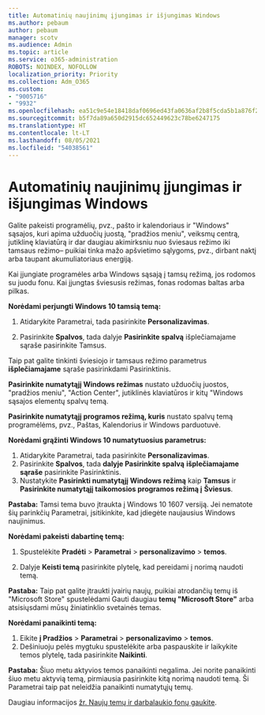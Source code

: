```yaml
---
title: Automatinių naujinimų įjungimas ir išjungimas Windows
ms.author: pebaum
author: pebaum
manager: scotv
ms.audience: Admin
ms.topic: article
ms.service: o365-administration
ROBOTS: NOINDEX, NOFOLLOW
localization_priority: Priority
ms.collection: Adm_O365
ms.custom:
- "9005716"
- "9932"
ms.openlocfilehash: ea51c9e54e18418daf0696ed43fa0636af2b8f5cda5b1a876f2b6cc13eaad6fb
ms.sourcegitcommit: b5f7da89a650d2915dc652449623c78be6247175
ms.translationtype: HT
ms.contentlocale: lt-LT
ms.lasthandoff: 08/05/2021
ms.locfileid: "54038561"
---
```

# <a name="turn-on-and-off-automatic-updates-in-windows"></a>Automatinių naujinimų įjungimas ir išjungimas Windows

Galite pakeisti programėlių, pvz., pašto ir kalendoriaus ir "Windows" sąsajos, kuri apima užduočių juostą, "pradžios meniu", veiksmų centrą, jutiklinę klaviatūrą ir dar daugiau akimirksniu nuo šviesaus režimo iki tamsaus režimo– puikiai tinka mažo apšvietimo sąlygoms, pvz., dirbant naktį arba taupant akumuliatoriaus energiją.  

Kai įjungiate programėles arba Windows sąsają į tamsų režimą, jos rodomos su juodu fonu. Kai įjungtas šviesusis režimas, fonas rodomas baltas arba pilkas.
 
**Norėdami perjungti Windows 10 tamsią temą:**

1. Atidarykite Parametrai, tada pasirinkite **Personalizavimas**.
  
1. Pasirinkite **Spalvos**, tada dalyje **Pasirinkite spalvą** išplečiamajame sąraše pasirinkite Tamsus. 

Taip pat galite tinkinti šviesiojo ir tamsaus režimo parametrus **išplečiamajame** sąraše pasirinkdami Pasirinktinis.

**Pasirinkite numatytąjį Windows režimas** nustato užduočių juostos, "pradžios meniu", "Action Center", jutiklinės klaviatūros ir kitų "Windows sąsajos elementų spalvų temą.  

**Pasirinkite numatytąjį programos režimą, kuris** nustato spalvų temą programėlėms, pvz., Paštas, Kalendorius ir Windows parduotuvė.
 
**Norėdami grąžinti Windows 10 numatytuosius parametrus:**

1. Atidarykite Parametrai, tada pasirinkite **Personalizavimas**.  
1. Pasirinkite **Spalvos**, tada **dalyje Pasirinkite spalvą** **išplečiamajame sąraše** pasirinkite Pasirinktinis.  
1. Nustatykite **Pasirinkti numatytąjį Windows režimą** kaip **Tamsus** ir **Pasirinkite numatytąjį taikomosios programos režimą į** **Šviesus**.

**Pastaba:** Tamsi tema buvo įtraukta į Windows 10 1607 versiją. Jei nematote šių parinkčių Parametrai, įsitikinkite, kad įdiegėte naujausius Windows naujinimus.

**Norėdami pakeisti dabartinę temą:**

1. Spustelėkite **Pradėti**  >  **Parametrai**  >  **personalizavimo**  >  **temos**.  

1. Dalyje **Keisti temą** pasirinkite plytelę, kad pereidami į norimą naudoti temą. 

**Pastaba:** Taip pat galite įtraukti įvairių naujų, puikiai atrodančių temų iš "Microsoft Store" spustelėdami Gauti daugiau **temų "Microsoft Store"** arba atsisiųsdami mūsų žiniatinklio svetainės temas.

**Norėdami panaikinti temą:**

1. Eikite **į Pradžios**  >  **Parametrai**  >  **personalizavimo**  >  **temos**. 
1. Dešiniuoju pelės mygtuku spustelėkite arba paspauskite ir laikykite temos plytelę, tada pasirinkite **Naikinti**. 

**Pastaba:** Šiuo metu aktyvios temos panaikinti negalima. Jei norite panaikinti šiuo metu aktyvią temą, pirmiausia pasirinkite kitą norimą naudoti temą. Ši Parametrai taip pat neleidžia panaikinti numatytųjų temų.

Daugiau informacijos [žr. Naujų temų ir darbalaukio fonų gaukite](https://support.microsoft.com/windows/get-new-themes-and-desktop-backgrounds-09e3e0a6-02e3-5ecd-22a1-5d048e3cb0d3).

